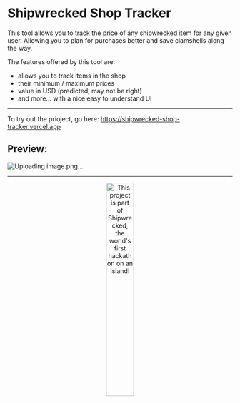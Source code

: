 # Shipwrecked Shop Tracker

This tool allows you to track the price of any shipwrecked item for any given user. Allowing you to plan for purchases better and save clamshells along the way. 

The features offered by this tool are: 
- allows you to track items in the shop
- their minimum / maximum prices
- value in USD (predicted, may not be right)
- and more... with a nice easy to understand UI

---

To try out the prioject, go here: https://shipwrecked-shop-tracker.vercel.app

## Preview:
![Uploading image.png…]()

---

<div align="center">
  <a href="https://shipwrecked.hackclub.com/?t=ghrm" target="_blank">
    <img src="https://hc-cdn.hel1.your-objectstorage.com/s/v3/739361f1d440b17fc9e2f74e49fc185d86cbec14_badge.png" 
         alt="This project is part of Shipwrecked, the world's first hackathon on an island!" 
         style="width: 35%;">
  </a>
</div>
